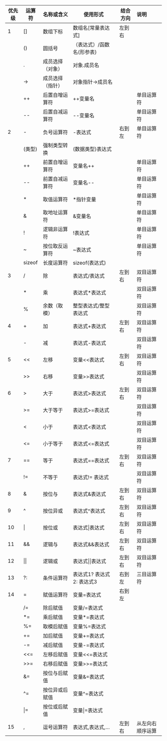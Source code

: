 | 优先级 | 运算符 | 名称或含义       | 使用形式                   | 结合方向 | 说明             |
| ------ | ------ | ---------------- | -------------------------- | -------- | :--------------- |
| 1      | []     | 数组下标         | 数组名[常量表达式]         | 左到右   |                  |
|        | ()     | 圆括号           | （表达式）/函数名(形参表)  |          |                  |
|        | .      | 成员选择（对象） | 对象.成员名                |          |                  |
|        | ->     | 成员选择（指针） | 对象指针->成员名           |          |                  |
|        | ++     | 后置自增运算符   | ++变量名                   |          | 单目运算符       |
|        | --     | 后置自减运算符   | --变量名                   |          | 单目运算符       |
| 2      | -      | 负号运算符       | -表达式                    | 右到左   | 单目运算符       |
|        | (类型) | 强制类型转换     | (数据类型)表达式           |          |                  |
|        | ++     | 前置自增运算符   | 变量名++                   |          | 单目运算符       |
|        | --     | 前置自减运算符   | 变量名--                   |          | 单目运算符       |
|        | *      | 取值运算符       | *指针变量                  |          | 单目运算符       |
|        | &      | 取地址运算符     | &变量名                    |          | 单目运算符       |
|        | !      | 逻辑非运算符     | !表达式                    |          | 单目运算符       |
|        | ~      | 按位取反运算符   | ~表达式                    |          | 单目运算符       |
|        | sizeof | 长度运算符       | sizeof(表达式)             |          |                  |
| 3      | /      | 除               | 表达式/表达式              | 左到右   | 双目运算符       |
|        | *      | 乘               | 表达式*表达式              |          | 双目运算符       |
|        | %      | 余数（取模）     | 整型表达式/整型表达式      |          | 双目运算符       |
| 4      | +      | 加               | 表达式+表达式              | 左到右   | 双目运算符       |
|        | -      | 减               | 表达式-表达式              |          | 双目运算符       |
| 5      | <<     | 左移             | 变量<<表达式               | 左到右   | 双目运算符       |
|        | >>     | 右移             | 变量>>表达式               |          | 双目运算符       |
| 6      | >      | 大于             | 表达式>表达式              | 左到右   | 双目运算符       |
|        | >=     | 大于等于         | 表达式>=表达式             |          | 双目运算符       |
|        | <      | 小于             | 表达式<表达式              |          | 双目运算符       |
|        | <=     | 小于等于         | 表达式<=表达式             |          | 双目运算符       |
| 7      | ==     | 等于             | 表达式==表达式             | 左到右   | 双目运算符       |
|        | !=     | 不等于           | 表达式!= 表达式            |          | 双目运算符       |
| 8      | &      | 按位与           | 表达式&表达式              | 左到右   | 双目运算符       |
| 9      | ^      | 按位异或         | 表达式^表达式              | 左到右   | 双目运算符       |
| 10     | \|     | 按位或           | 表达式\|表达式             | 左到右   | 双目运算符       |
| 11     | &&     | 逻辑与           | 表达式&&表达式             | 左到右   | 双目运算符       |
| 12     | \|\|   | 逻辑或           | 表达式\|\|表达式           | 左到右   | 双目运算符       |
| 13     | ?:     | 条件运算符       | 表达式1? 表达式2:  表达式3 | 右到左   | 三目运算符       |
| 14     | =      | 赋值运算符       | 变量=表达式                | 右到左   |                  |
|        | /=     | 除后赋值         | 变量/=表达式               |          |                  |
|        | *=     | 乘后赋值         | 变量*=表达式               |          |                  |
|        | %=     | 取模后赋值       | 变量%=表达式               |          |                  |
|        | +=     | 加后赋值         | 变量+=表达式               |          |                  |
|        | -=     | 减后赋值         | 变量-=表达式               |          |                  |
|        | <<=    | 左移后赋值       | 变量<<=表达式              |          |                  |
|        | >>=    | 右移后赋值       | 变量>>=表达式              |          |                  |
|        | &=     | 按位与后赋值     | 变量&=表达式               |          |                  |
|        | ^=     | 按位异或后赋值   | 变量^=表达式               |          |                  |
|        | \|=    | 按位或后赋值     | 变量\|=表达式              |          |                  |
| 15     | ,      | 逗号运算符       | 表达式,表达式,…            | 左到右   | 从左向右顺序运算 |